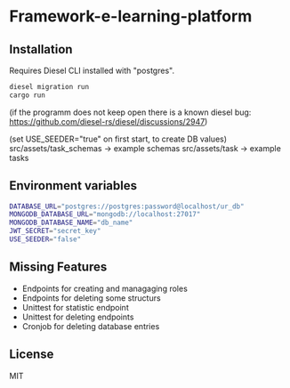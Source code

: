 # Framework-e-learning-platform

## Installation

Requires Diesel CLI installed with "postgres".

```sh
diesel migration run
cargo run
```

(if the programm does not keep open there is a known diesel bug: https://github.com/diesel-rs/diesel/discussions/2947)

(set USE_SEEDER="true" on first start, to create DB values)
src/assets/task_schemas -> example schemas
src/assets/task -> example tasks

## Environment variables

```sh
DATABASE_URL="postgres://postgres:password@localhost/ur_db"
MONGODB_DATABASE_URL="mongodb://localhost:27017"
MONGODB_DATABASE_NAME="db_name"
JWT_SECRET="secret_key"
USE_SEEDER="false"
```

## Missing Features

- Endpoints for creating and managaging roles
- Endpoints for deleting some structurs 
- Unittest for statistic endpoint
- Unittest for deleting endpoints
- Cronjob for deleting database entries

## License

MIT

